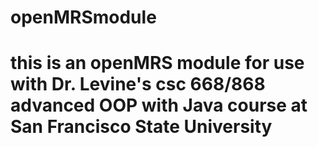 # openMRSmodule
# this is an openMRS module for use with Dr. Levine's csc 668/868 advanced OOP with Java course at San Francisco State University
